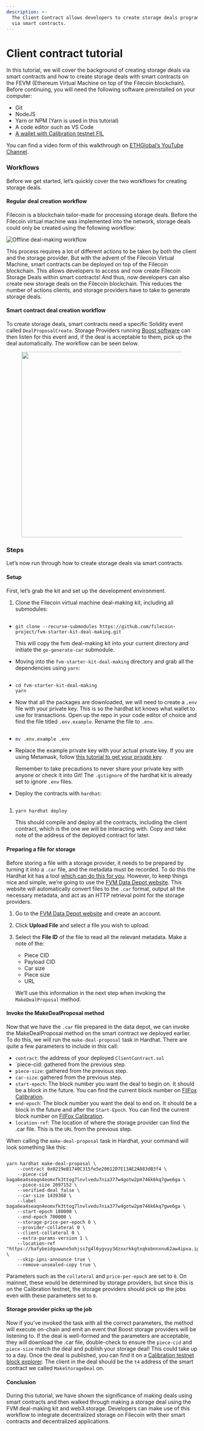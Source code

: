 ```yaml
---
description: >-
  The Client Contract allows developers to create storage deals programmatically
  via smart contracts.
---
```


# Client contract tutorial

In this tutorial, we will cover the background of creating storage deals via smart contracts and how to create storage deals with smart contracts on the FEVM (Ethereum Virtual Machine on top of the Filecoin blockchain). Before continuing, you will need the following software preinstalled on your computer:

* Git
* NodeJS
* Yarn or NPM (Yarn is used in this tutorial)
* A code editor such as VS Code
* [A wallet with Calibration testnet FIL](https://docs.filecoin.io/networks/calibration/details/)

You can find a video form of this walkthrough on [ETHGlobal’s YouTube Channel](https://www.youtube.com/watch?v=27EV3gQGY9k).

### Workflows

Before we get started, let’s quickly cover the two workflows for creating storage deals.

#### Regular deal creation workflow

Filecoin is a blockchain tailor-made for processing storage deals. Before the Filecoin virtual machine was implemented into the network, storage deals could only be created using the following workflow:

![Offline deal-making workflow](https://docs.filecoin.io/smart-contracts/developing-contracts/client-contract-tutorial/deal-workflow\_huf733bba29f74cfe3f5265eabb149070a\_158858\_1224x0\_resize\_q75\_h2\_box\_3.webp)

This process requires a lot of different actions to be taken by both the client and the storage provider. But with the advent of the Filecoin Virtual Machine, smart contracts can be deployed on top of the Filecoin blockchain. This allows developers to access and now create Filecoin Storage Deals within smart contracts! And thus, now developers can also create new storage deals on the Filecoin blockchain. This reduces the number of actions clients, and storage providers have to take to generate storage deals.

#### Smart contract deal creation workflow

To create storage deals, smart contracts need a specific Solidity event called `DealProposalCreate`. Storage Providers running [Boost software](https://boost.filecoin.io/) can then listen for this event and, if the deal is acceptable to them, pick up the deal automatically. The workflow can be seen below.

<figure><img src="../../.gitbook/assets/Untitled.png" alt="" width="488"><figcaption></figcaption></figure>

### Steps

Let’s now run through how to create storage deals via smart contracts.

#### Setup

First, let’s grab the kit and set up the development environment.

1.  Clone the Filecoin virtual machine deal-making kit, including all submodules:

    ```
    ```

*   ```shell
    git clone --recurse-submodules https://github.com/filecoin-project/fvm-starter-kit-deal-making.git
    ```

    This will copy the fvm deal-making kit into your current directory and initiate the `go-generate-car` submodule.
*   Moving into the `fvm-starter-kit-deal-making` directory and grab all the dependencies using `yarn`:

    ```
    ```
* ```shell
  cd fvm-starter-kit-deal-making
  yarn
  ```
*   Now that all the packages are downloaded, we will need to create a `.env` file with your private key. This is so the hardhat kit knows what wallet to use for transactions. Open up the repo in your code editor of choice and find the file titled `.env.example`. Rename the file to `.env`.

    ```
    ```
* ```bash
  mv .env.example .env
  ```
*   Replace the example private key with your actual private key. If you are using Metamask, follow [this tutorial to get your private key](https://support.metamask.io/hc/en-us/articles/360015289632-How-to-export-an-account-s-private-key).

    Remember to take precautions to never share your private key with anyone or check it into Git! The `.gitignore` of the hardhat kit is already set to ignore `.env` files.
*   Deploy the contracts with `hardhat`:

    ```
    ```

1.  ```shell
    yarn hardhat deploy
    ```

    This should compile and deploy all the contracts, including the client contract, which is the one we will be interacting with. Copy and take note of the address of the deployed contract for later.

#### Preparing a file for storage

Before storing a file with a storage provider, it needs to be prepared by turning it into a `.car` file, and the metadata must be recorded. To do this the Hardhat kit has a tool [which can do this for you](https://github.com/filecoin-project/fevm-hardhat-kit/tree/main/tools). However, to keep things nice and simple, we’re going to use the [FVM Data Depot website](https://data.lighthouse.storage/). This website will automatically convert files to the `.car` format, output all the necessary metadata, and act as an HTTP retrieval point for the storage providers.

1. Go to the [FVM Data Depot website](https://data.lighthouse.storage/) and create an account.
2. Click **Upload File** and select a file you wish to upload.
3.  Select the **File ID** of the file to read all the relevant metadata. Make a note of the:

    * Piece CID
    * Payload CID
    * Car size
    * Piece size
    * URL

    We’ll use this information in the next step when invoking the `MakeDealProposal` method.

#### Invoke the MakeDealProposal method

Now that we have the `.car` file prepared in the data depot, we can invoke the MakeDealProposal method on the smart contract we deployed earlier. To do this, we will run the `make-deal-proposal` task in Hardhat. There are quite a few parameters to include in this call:

* `contract`: the address of your deployed `ClientContract.sol`
* \`piece-cid: gathered from the previous step.
* `piece-size`: gathered from the previous step.
* `car-size`: gathered from the previous step.
* `start-epoch`: The block number you want the deal to begin on. It should be a block in the future. You can find the current block number on [FilFox Calibration](https://calibration.filfox.info/en).
* `end-epoch`: The block number you want the deal to end on. It should be a block in the future and after the `Start-Epoch`. You can find the current block number on [FilFox Calibration](https://calibration.filfox.info/en).
* `location-ref`: The location of where the storage provider can find the .car file. This is the `URL` from the previous step.

When calling the `make-deal-proposal` task in Hardhat, your command will look something like this:

```
```

```shell
yarn hardhat make-deal-proposal \ 
    --contract 0x0219eB1740C315fe5e20612D7E13AE2A883dB3f4 \
    --piece-cid baga6ea4seaqn4eomxfk3ttog7lnvlvedu7nia377w4gotw2pm746k6kq7gwe6ga \
    --piece-size 2097152 \
    --verified-deal false \
    --car-size 1439368 \
    --label baga6ea4seaqn4eomxfk3ttog7lnvlvedu7nia377w4gotw2pm746k6kq7gwe6ga \
    --start-epoch 180000 \
    --end-epoch 700000 \
    --storage-price-per-epoch 0 \
    --provider-collateral 0 \
    --client-collateral 0 \
    --extra-params-version 1 \
    --location-ref "https://bafybeidguwwno5ohjss7g4l6ygvyy3dzxxrkkgtxqkobnnxnu62aw4ipxa.ipfs.w3s.link/ipfs/bafybeidguwwno5ohjss7g4l6ygvyy3dzxxrkkgtxqkobnnxnu62aw4ipxa/baga6ea4seaqn4eomxfk3ttog7lnvlvedu7nia377w4gotw2pm746k6kq7gwe6ga.car \
    --skip-ipni-announce true \
    --remove-unsealed-copy true \
```

Parameters such as the `collateral` and `price-per-epoch` are set to `0`. On mainnet, these would be determined by storage providers, but since this is on the Calibration testnet, the storage providers should pick up the jobs even with these parameters set to `0`.

#### Storage provider picks up the job

Now if you’ve invoked the task with all the correct parameters, the method will execute on-chain and emit an event that Boost storage providers will be listening to. If the deal is well-formed and the parameters are acceptable, they will download the .car file, double-check to ensure the `piece-cid` and `piece-size` match the deal and publish your storage deal! This could take up to a day. Once the deal is published, you can find it on a [Calibration testnet block explorer](https://docs.filecoin.io/networks/calibration/explorers/). The client in the deal should be the `t4` address of the smart contract we called `MakeStorageDeal` on.

#### Conclusion

During this tutorial, we have shown the significance of making deals using smart contracts and then walked through making a storage deal using the FVM deal-making kit and web3.storage. Developers can make use of this workflow to integrate decentralized storage on Filecoin with their smart contracts and decentralized applications.
